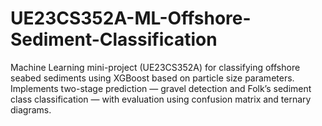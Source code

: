 # UE23CS352A-ML-Offshore-Sediment-Classification
Machine Learning mini-project (UE23CS352A) for classifying offshore seabed sediments using XGBoost based on particle size parameters. Implements two-stage prediction — gravel detection and Folk’s sediment class classification — with evaluation using confusion matrix and ternary diagrams.
